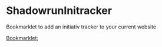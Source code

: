# ShadowrunInitracker
Bookmarklet to add an initiativ tracker to your current website

[Bookmarklet](javascript:void%20function%28%29{%28function%28%29{let%20a=document.createElement%28%22div%22%29;a.style=%22position:%20absolute;%20box-sizing:%20border-box;%20font-size:%2012px;%20z-index:%20999;%20bottom:%201%25;%20right:%201%25;%20width:%20auto;%20height:%20auto;%20display:inline-block;%20border:%202px%20solid;%20background-color:%20lightgrey;%22;let%20b=document.createElement%28%22input%22%29;b.style=%22width:%2080px;%22,b.id=%22ini-input%22;let%20c=document.createElement%28%22button%22%29;c.innerHTML=%22Hizuf\xFCgen%22,c.setAttribute%28%22onclick%22,%22addUser%28%29%22%29,c.id=%22ini-input-btn%22;let%20d=document.createElement%28%22div%22%29;d.id=%22ini-names%22;let%20e=document.createElement%28%22div%22%29;e.style=%22width:%20260px%22,e.id=%22btns%22;let%20f=document.createElement%28%22button%22%29;f.innerHTML=%22Alle%20minus%2010%22,f.setAttribute%28%22onclick%22,%22reduceAll%28%29%22%29,a.append%28b%29,a.append%28c%29,a.append%28d%29,a.append%28e%29,a.append%28f%29,document.body.append%28a%29}%29%28%29,function%28%29{for%28i=1;40%3E=i;i++%29{let%20a=document.createElement%28%22button%22%29;a.innerHTML=i,a.setAttribute%28%22onclick%22,%22addToMe%28this%29%22%29,a.setAttribute%28%22name%22,%22ini-btn%22%29,a.style=%22width:%2025px;%20box-sizing:%20border-box;%22,document.getElementById%28%22btns%22%29.appendChild%28a%29}}%28%29}%28%29);
    
